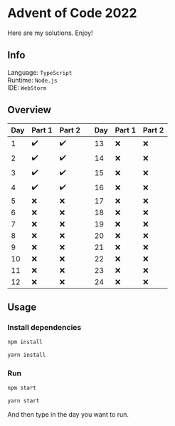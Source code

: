 # Advent of Code 2022

Here are my solutions. Enjoy!

## Info
Language:   `TypeScript`\
Runtime:    `Node.js`\
IDE:        `WebStorm`

## Overview

| Day | Part 1 | Part 2 |     | Day | Part 1 | Part 2 |
|-----|--------|--------|-----|-----|--------|--------|
| 1   | ✔️     | ✔️     |     | 13  | ❌      | ❌      |
| 2   | ✔️     | ✔️     |     | 14  | ❌      | ❌      |
| 3   | ✔️     | ✔️     |     | 15  | ❌      | ❌      |
| 4   | ✔️     | ✔️     |     | 16  | ❌      | ❌      |
| 5   | ❌️     | ❌      |     | 17  | ❌      | ❌      |
| 6   | ❌️     | ❌      |     | 18  | ❌      | ❌      |
| 7   | ❌️     | ❌      |     | 19  | ❌      | ❌      |
| 8   | ❌️     | ❌      |     | 20  | ❌      | ❌      |
| 9   | ❌️     | ❌      |     | 21  | ❌      | ❌      |
| 10  | ❌️     | ❌      |     | 22  | ❌      | ❌      |
| 11  | ❌️     | ❌      |     | 23  | ❌      | ❌      |
| 12  | ❌️     | ❌      |     | 24  | ❌      | ❌      |

## Usage

### Install dependencies

```bash
npm install
```
```bash
yarn install
```

### Run

```bash
npm start
```
```bash
yarn start
```

And then type in the day you want to run.
